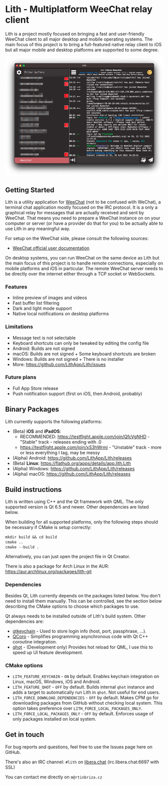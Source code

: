 Lith - Multiplatform WeeChat relay client
====

Lith is a project mostly focused on bringing a fast and user-friendly WeeChat client to all major desktop and mobile
operating systems. The main focus of this project is to bring a full-featured native relay client to iOS but all major
mobile and desktop platforms are supported to some degree.

![Lith in Linux](https://github.com/LithApp/LithApp.github.io/raw/main/assets/main.png)

## Getting Started

Lith is a utility application for [WeeChat](https://weechat.org) (not to be confused with WeChat), a terminal chat
application mostly focused on the IRC protocol. It is a only a graphical relay for messages that are actually received
and sent by WeeChat. That means you need to prepare a WeeChat instance on on your computer or server (or have a
provider do that for you) to be actually able to use Lith in any meaningful way.

For setup on the WeeChat side, please consult the following sources:
 - [WeeChat official user documentation](https://weechat.org/files/doc/stable/weechat_user.en.html#relay_plugin)

On desktop systems, you can run WeeChat on the same device as Lith but the main focus of this project is to handle
remote connections, especially on mobile platforms and iOS in particular. The remote WeeChat server needs to be
directly over the internet either through a TCP socket or WebSockets.

### Features

- Inline preview of images and videos
- Fast buffer list filtering
- Dark and light mode support
- Native local notifications on desktop platforms

### Limitations

- Message text is not selectable
- Keyboard shortcuts can only be tweaked by editing the config file
- Android: Builds are not signed
- macOS: Builds are not signed + Some keyboard shortcuts are broken
- Windows: Builds are not signed + There is no installer
- More: https://github.com/LithApp/Lith/issues

### Future plans

- Full App Store release
- Push notification support (first on iOS, then Android, probably)

## Binary Packages

Lith currently supports the following platforms:
 - (Beta) **iOS** and **iPadOS**:
    - RECOMMENDED: https://testflight.apple.com/join/QfcVgNHD - "Stable" track - releases ending with .0
    - https://testflight.apple.com/join/xS3hWrmj - "Unstable" track - more or less everything I tag, may be messy
 - (Alpha) Android: https://github.com/LithApp/Lith/releases
 - (Beta) **Linux**: https://flathub.org/apps/details/app.lith.Lith
 - (Alpha) Windows: https://github.com/LithApp/Lith/releases
 - (Alpha) macOS: https://github.com/LithApp/Lith/releases


## Build instructions

Lith is written using C++ and the Qt framework with QML. The only supported version is Qt 6.5 and newer. Other
dependencies are listed below.

When building for all supported platforms, only the following steps should be necessary if CMake is setup correctly:

```
mkdir build && cd build
cmake ..
cmake --build .
```

Alternatively, you can just open the project file in Qt Creator.

There is also a package for Arch Linux in the AUR: https://aur.archlinux.org/packages/lith-git

### Dependencies

Besides Qt, Lith currently depends on the packages listed below. You don't need to install them manually. This can be
controlled, see the section below describing the CMake options to choose which packages to use.

Qt always needs to be installed outside of Lith's build system. Other dependencies are:

- [qtkeychain](https://github.com/frankosterfeld/qtkeychain/) - Used to store login info (host, port, passphrase, ...).
- [QCoro](https://github.com/danvratil/qcoro) - Simplifies programming asynchronous code with Qt C++ coroutine
                                                integration.
- [qhot](https://github.com/patrickelectric/qhot) - (Development only) Provides hot reload for QML, I use this to speed
                                                     up UI feature development.

### CMake options

- `LITH_FEATURE_KEYCHAIN` - `ON` by default. Enables keychain integration on Linux, macOS, Windows, iOS and Android.
- `LITH_FEATURE_QHOT` - `OFF` by default. Builds internal `qhot` instance and adds a target to automatically run Lith
                        in `qhot`. Not useful for end users.
- `LITH_FORCE_DOWNLOAD_DEPENDENCIES` - `OFF` by default. Makes CPM go for downloading packages from
                                       GitHub without checking local system. This option takes preference over
                                       `LITH_FORCE_LOCAL_PACKAGES_ONLY`.
- `LITH_FORCE_LOCAL_PACKAGES_ONLY` - `OFF` by default. Enforces usage of only packages installed on local
                                     system.

## Get in touch

For bug reports and questions, feel free to use the Issues page here on GitHub.

There's also an IRC channel: `#lith` on [libera.chat](https://libera.chat) (irc.libera.chat:6697 with SSL)

You can contact me directly on `m@rtinbriza.cz`
